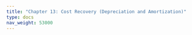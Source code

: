 ```yaml
---
title: "Chapter 13: Cost Recovery (Depreciation and Amortization)"
type: docs
nav_weight: 53000
---
```


